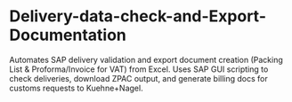 # Delivery-data-check-and-Export-Documentation
Automates SAP delivery validation and export document creation (Packing List &amp; Proforma/Invoice for VAT) from Excel. Uses SAP GUI scripting to check deliveries, download ZPAC output, and generate billing docs for customs requests to Kuehne+Nagel.
